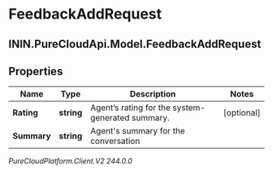 # FeedbackAddRequest

## ININ.PureCloudApi.Model.FeedbackAddRequest

## Properties

|Name | Type | Description | Notes|
|------------ | ------------- | ------------- | -------------|
| **Rating** | **string** | Agent’s rating for the system-generated summary. | [optional] |
| **Summary** | **string** | Agent&#39;s summary for the conversation | |



_PureCloudPlatform.Client.V2 244.0.0_

